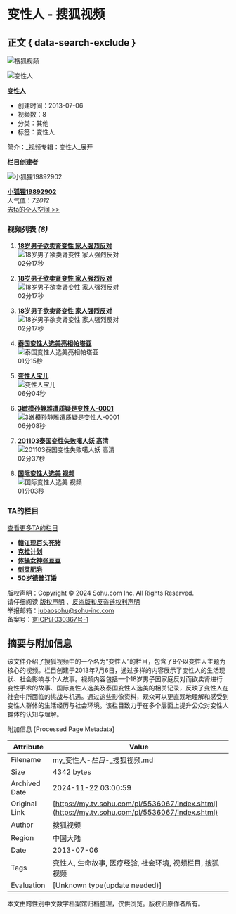 # 变性人 - 搜狐视频

## 正文 { data-search-exclude }


![搜狐视频](https://css.tv.itc.cn/channel/header-images/logo-tv-mini.gif)

![变性人](https://e3f49eaa46b57.cdn.sohucs.com/c_pad,w_160,h_90,blur_80/group1/M07/69/CE/MTAuMTAuODguNzk=/6_13cce8d8a2eg102_51551341_7_1b.jpg)

**[变性人](http://my.tv.sohu.com/pl/5536067.shtml "变性人")**

- 创建时间：2013-07-06
- 视频数：8
- 分类：其他
- 标签：变性人

简介：_视频专辑：变性人_展开

**栏目创建者**

![小狐狸19892902](http://e3f49eaa46b57.cdn.sohucs.com/c_fit,w_200,h_200/2024/2/26/15/11/MTAwMTU3XzE3MDg5MzE0NjgwNjE=.jpeg)

**[小狐狸19892902](http://tv.sohu.com/user/19892902)**  
人气值：_72012_  
[去ta的个人空间 >>](http://tv.sohu.com/user/19892902)

### 视频列表 _(8)_

1. [**18岁男子欲卖肾变性 家人强烈反对**](http://tv.sohu.com/v/cGwvNTUzNjA2Ny81NzE1ODQ1Ni5zaHRtbA==.html "18岁男子欲卖肾变性 家人强烈反对")  
   ![18岁男子欲卖肾变性 家人强烈反对](http://e3f49eaa46b57.cdn.sohucs.com/c_pad,w_160,h_90,blur_80/group1/M09/76/9B/MTAuMTAuODguODA=/6_1401a4c831fg201_57153108_7_1b.jpg)  
   02分17秒

2. [**18岁男子欲卖肾变性 家人强烈反对**](http://tv.sohu.com/v/cGwvNTUzNjA2Ny81NzE1MzEwOC5zaHRtbA==.html "18岁男子欲卖肾变性 家人强烈反对")  
   ![18岁男子欲卖肾变性 家人强烈反对](http://e3f49eaa46b57.cdn.sohucs.com/c_pad,w_160,h_90,blur_80/group1/M09/76/9B/MTAuMTAuODguODA=/6_1401a4c831fg201_57153108_7_1b.jpg)  
   02分17秒

3. [**18岁男子欲卖肾变性 家人强烈反对**](http://tv.sohu.com/v/cGwvNTUzNjA2Ny81NzE0MzM2My5zaHRtbA==.html "18岁男子欲卖肾变性 家人强烈反对")  
   ![18岁男子欲卖肾变性 家人强烈反对](http://e3f49eaa46b57.cdn.sohucs.com/c_pad,w_160,h_90,blur_80,null,null,null,null/group3/M08/9E/68/MTAuMTguMTcuMTkw/vrscutcover_57143363_1_1b.jpg)  
   02分17秒

4. [**泰国变性人选美亮相帕塔亚**](http://tv.sohu.com/v/cGwvNTUzNjA2Ny81NzI3NTI1MS5zaHRtbA==.html "泰国变性人选美亮相帕塔亚")  
   ![泰国变性人选美亮相帕塔亚](http://e3f49eaa46b57.cdn.sohucs.com/c_pad,w_160,h_90,blur_80/group1/M08/7B/74/MTAuMTAuODguODA=/6_14029fb209cg201_57275251_5_1b.jpg)  
   01分15秒

5. [**变性人宝儿**](http://tv.sohu.com/v/cGwvNTUzNjA2Ny81MzI4NTIzMy5zaHRtbA==.html "变性人宝儿")  
   ![变性人宝儿](http://e3f49eaa46b57.cdn.sohucs.com/c_pad,w_160,h_90,blur_80/group1/M01/9F/77/MTAuMTAuODguNzk=/6_1470f312347g102SysCutcloud_53285233_7_0b.jpg)  
   06分04秒

6. [**3嫩模孙静雅遭质疑是变性人-0001**](http://tv.sohu.com/v/cGwvNTUzNjA2Ny81NzU2MzY0Mi5zaHRtbA==.html "3嫩模孙静雅遭质疑是变性人-0001")  
   ![3嫩模孙静雅遭质疑是变性人-0001](http://e3f49eaa46b57.cdn.sohucs.com/c_pad,w_160,h_90,blur_80/group1/M04/8C/52/MTAuMTAuODguNzk=/6_140511bfcbfg102_57563642_12_1b.jpg)  
   06分08秒

7. [**201103泰国变性失败噶人妖 高清**](http://tv.sohu.com/v/cGwvNTUzNjA2Ny81Nzc4NDA0OS5zaHRtbA==.html "201103泰国变性失败噶人妖 高清")  
   ![201103泰国变性失败噶人妖 高清](http://e3f49eaa46b57.cdn.sohucs.com/c_pad,w_160,h_90,blur_80/group1/M07/96/B0/MTAuMTAuODguNzk=/6_1406de081e1g102_57784049_5_1b.jpg)  
   02分37秒

8. [**国际变性人选美 视频**](http://tv.sohu.com/v/cGwvNTUzNjA2Ny81NzI4NzcwNi5zaHRtbA==.html "国际变性人选美 视频")  
   ![国际变性人选美 视频](http://e3f49eaa46b57.cdn.sohucs.com/c_pad,w_160,h_90,blur_80/group1/M12/7C/02/MTAuMTAuODguNzk=/6_1402b51c7e8g201_57287706_5_1b.jpg)  
   01分03秒

### TA的栏目

[查看更多TA的栏目](http://tv.sohu.com/user/19892902#t5)  

- **[赣江现百头死猪](http://my.tv.sohu.com/pl/6573399/index.shtml)**
- **[克拉计划](http://my.tv.sohu.com/pl/6572589/index.shtml)**
- **[体操女神张豆豆](http://my.tv.sohu.com/pl/6572542/index.shtml)**
- **[剑灵肥皂](http://my.tv.sohu.com/pl/6572508/index.shtml)**
- **[50岁德普订婚](http://my.tv.sohu.com/pl/6570457/index.shtml)**

版权声明：Copyright © 2024 Sohu.com Inc. All Rights Reserved.  
请仔细阅读 [版权声明](https://intro.sohu.com/#/copyright) 、[反盗版和反盗链权利声明](https://tv.sohu.com/s2016/piracy/index.shtml)  
举报邮箱：[jubaosohu@sohu-inc.com](mailto:jubaosohu@sohu-inc.com)  
备案号：[京ICP证030367号-1](https://beian.miit.gov.cn/)

## 摘要与附加信息

<!-- tcd_abstract -->
该文件介绍了搜狐视频中的一个名为“变性人”的栏目，包含了8个以变性人主题为核心的视频。栏目创建于2013年7月6日，通过多样的内容展示了变性人的生活现状、社会影响与个人故事。视频内容包括一个18岁男子因家庭反对而欲卖肾进行变性手术的故事、国际变性人选美及泰国变性人选美的相关记录，反映了变性人在社会中所面临的挑战与机遇。通过这些影像资料，观众可以更直观地理解和感受到变性人群体的生活经历与社会环境。该栏目致力于在多个层面上提升公众对变性人群体的认知与理解。
<!-- tcd_abstract_end -->

附加信息 [Processed Page Metadata]

| Attribute       | Value                                  |
|-----------------|----------------------------------------|
| Filename        | my_变性人-_栏目_-_搜狐视频.md                             |
| Size            | 4342 bytes                           |
| Archived Date   | 2024-11-22 03:00:59                             |
| Original Link   | [https://my.tv.sohu.com/pl/5536067/index.shtml](https://my.tv.sohu.com/pl/5536067/index.shtml)                       |
| Author          | 搜狐视频                               |
| Region          | 中国大陆                               |
| Date            | 2013-07-06                                 |
| Tags            | 变性人, 生命故事, 医疗经验, 社会环境, 视频栏目, 搜狐视频                                 |
| Evaluation            | [Unknown type(update needed)]                                 |
<!-- tcd_table_end -->

本文由跨性别中文数字档案馆归档整理，仅供浏览。版权归原作者所有。
